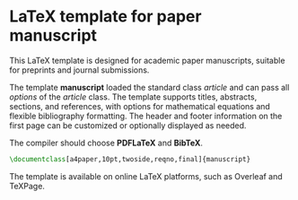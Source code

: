 # LaTeX template for paper manuscript

This LaTeX template is designed for academic paper manuscripts, suitable for preprints and journal submissions. 

The template **manuscript** loaded the standard class *article* and can pass all *options* of the *article* class. The template supports titles, abstracts, sections, and references, with options for mathematical equations and flexible bibliography formatting. The header and footer information on the first page can be customized or optionally displayed as needed.

The compiler should choose **PDFLaTeX** and **BibTeX**.

```tex
\documentclass[a4paper,10pt,twoside,reqno,final]{manuscript}
```

The template is available on online LaTeX platforms, such as Overleaf and TeXPage.